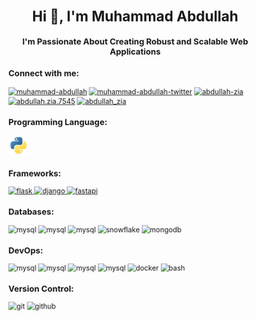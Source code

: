 <h1 align="center">Hi 👋, I'm Muhammad Abdullah</h1>
<h3 align="center">I'm Passionate About Creating Robust and Scalable Web Applications</h3>
<h3 align="left">Connect with me:</h3>
<p align="left">
<a href="https://www.linkedin.com/in/muhammad-abdullah-090215212/" target="blank"><img align="center" src="https://raw.githubusercontent.com/rahuldkjain/github-profile-readme-generator/master/src/images/icons/Social/linked-in-alt.svg" alt="muhammad-abdullah" height="30" width="40" /></a>
 <a href="https://twitter.com/Abdullah_zia_" target="blank"><img align="center" src="https://raw.githubusercontent.com/rahuldkjain/github-profile-readme-generator/master/src/images/icons/Social/twitter.svg" alt="muhammad-abdullah-twitter" height="35" width="40" /></a>
<a href="https://stackoverflow.com/users/12579494/abdullah-zia" target="blank"><img align="center" src="https://raw.githubusercontent.com/rahuldkjain/github-profile-readme-generator/master/src/images/icons/Social/stack-overflow.svg" alt="abdullah-zia" height="30" width="40" /></a>
<a href="https://www.fb.com/abdullah.zia.7545" target="blank"><img align="center" src="https://raw.githubusercontent.com/rahuldkjain/github-profile-readme-generator/master/src/images/icons/Social/facebook.svg" alt="abdullah.zia.7545" height="30" width="40" /></a>
<a href="https://www.instagram.com/abdullah_zia" target="blank"><img align="center" src="https://raw.githubusercontent.com/rahuldkjain/github-profile-readme-generator/master/src/images/icons/Social/instagram.svg" alt="abdullah_zia" height="30" width="40" /></a>
</p>
<h3 align="left">Programming Language:</h3>
<p align="left">
<a href="https://www.python.org" target="_blank" rel="noreferrer"> <img src="https://raw.githubusercontent.com/devicons/devicon/master/icons/python/python-original.svg" alt="python" width="40" height="40"/> </a>
 </p>
<h3 align="left">Frameworks:</h3>
<p align="left">
<a href="https://flask.palletsprojects.com/" target="_blank" rel="noreferrer"> <img src="https://raw.githubusercontent.com/rahuldkjain/github-profile-readme-generator/master/src/images/icons/Framework/flask.svg" alt="flask" width="40" height="52"/> </a>
<a href="https://www.djangoproject.com/" target="_blank" rel="noreferrer"> <img src="https://cdn.worldvectorlogo.com/logos/django.svg" alt="django" width="40" height="40"/> </a>
 <a href="https://fastapi.tiangolo.com/" target="_blank" rel="noreferrer"> <img src="https://fastapi.tiangolo.com/img/logo-margin/logo-teal.png" alt="fastapi" height="52"/> </a>
 </p>
<h3 align="left">Databases:</h3>
<p align="left">
<img src="https://raw.githubusercontent.com/rahuldkjain/github-profile-readme-generator/master/src/images/icons/mysqlworkbench.svg" alt="mysql" width="50" height="50"/>
<img src="https://raw.githubusercontent.com/rahuldkjain/github-profile-readme-generator/master/src/images/icons/Database/postgresql.svg" alt="mysql" width="55" height="45"/>
<img src="https://raw.githubusercontent.com/rahuldkjain/github-profile-readme-generator/master/src/images/icons/Database/elasticsearch.svg" alt="mysql" width="55" height="45"/> 
<img src="https://www.sicara.fr/hubfs/snowflake_logo1.png#keepProtocol" alt="snowflake" width="55" height="52"/>
 <img src="https://raw.githubusercontent.com/rahuldkjain/github-profile-readme-generator/master/src/images/icons/Database/mongodb.svg" alt="mongodb" width="55" height="52"/>
 </p>
<h3 align="left">DevOps:</h3>
<p align="left">
<img src="https://raw.githubusercontent.com/rahuldkjain/github-profile-readme-generator/master/src/images/icons/Devops/aws.svg" alt="mysql" width="55" height="45"/>
<img src="https://raw.githubusercontent.com/rahuldkjain/github-profile-readme-generator/master/src/images/icons/Devops/gcp.svg" alt="mysql" width="55" height="45"/>
<img src="https://raw.githubusercontent.com/rahuldkjain/github-profile-readme-generator/master/src/images/icons/BaaS/heroku.svg" alt="mysql" width="55" height="45"/>
<img src="https://raw.githubusercontent.com/rahuldkjain/github-profile-readme-generator/master/src/images/icons/BackendDevelopment/nginx.svg" alt="mysql" width="45" height="50"/>
<img src="https://raw.githubusercontent.com/rahuldkjain/github-profile-readme-generator/master/src/images/icons/Devops/docker.svg" alt="docker" width="45" height="50"/>
<img src="https://bashlogo.com/img/symbol/png/full_colored_light.png" alt="bash" width="45" height="50"/>
 </p>
<h3 align="left">Version Control:</h3>
<p align="left">
<img src="https://git-scm.com/images/logos/downloads/Git-Icon-1788C.svg" alt="git" width="45" height="55"/>
<img src="https://static-00.iconduck.com/assets.00/github-icon-2048x1988-jzvzcf2t.png" alt="github" width="45" height="45"/>
 </p>
